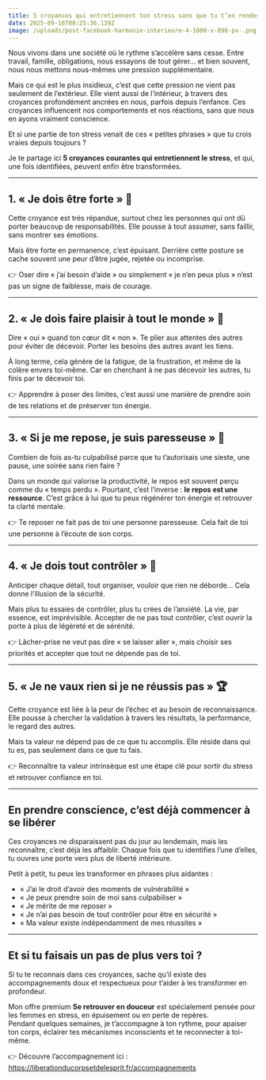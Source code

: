 ```yaml
---
title: 5 croyances qui entretiennent ton stress sans que tu t’en rendes compte
date: 2025-09-16T08:25:36.139Z
image: /uploads/post-facebook-harmonie-interieure-4-1600-x-896-px-.png
---
```

Nous vivons dans une société où le rythme s’accélère sans cesse. Entre travail, famille, obligations, nous essayons de tout gérer… et bien souvent, nous nous mettons nous-mêmes une pression supplémentaire.

Mais ce qui est le plus insidieux, c’est que cette pression ne vient pas seulement de l’extérieur. Elle vient aussi de l’intérieur, à travers des croyances profondément ancrées en nous, parfois depuis l’enfance. Ces croyances influencent nos comportements et nos réactions, sans que nous en ayons vraiment conscience.

Et si une partie de ton stress venait de ces « petites phrases » que tu crois vraies depuis toujours ?

Je te partage ici **5 croyances courantes qui entretiennent le stress**, et qui, une fois identifiées, peuvent enfin être transformées.

- - -

## 1. « Je dois être forte » 💪

Cette croyance est très répandue, surtout chez les personnes qui ont dû porter beaucoup de responsabilités. Elle pousse à tout assumer, sans faillir, sans montrer ses émotions.

Mais être forte en permanence, c’est épuisant. Derrière cette posture se cache souvent une peur d’être jugée, rejetée ou incomprise.

👉 Oser dire « j’ai besoin d’aide » ou simplement « je n’en peux plus » n’est pas un signe de faiblesse, mais de courage.

- - -

## 2. « Je dois faire plaisir à tout le monde » 🌸

Dire « oui » quand ton cœur dit « non ». Te plier aux attentes des autres pour éviter de décevoir. Porter les besoins des autres avant les tiens.

À long terme, cela génère de la fatigue, de la frustration, et même de la colère envers toi-même. Car en cherchant à ne pas décevoir les autres, tu finis par te décevoir toi.

👉 Apprendre à poser des limites, c’est aussi une manière de prendre soin de tes relations et de préserver ton énergie.

- - -

## 3. « Si je me repose, je suis paresseuse » 🛌

Combien de fois as-tu culpabilisé parce que tu t’autorisais une sieste, une pause, une soirée sans rien faire ?

Dans un monde qui valorise la productivité, le repos est souvent perçu comme du « temps perdu ». Pourtant, c’est l’inverse : **le repos est une ressource**. C’est grâce à lui que tu peux régénérer ton énergie et retrouver ta clarté mentale.

👉 Te reposer ne fait pas de toi une personne paresseuse. Cela fait de toi une personne à l’écoute de son corps.

- - -

## 4. « Je dois tout contrôler » 🔄

Anticiper chaque détail, tout organiser, vouloir que rien ne déborde… Cela donne l’illusion de la sécurité.

Mais plus tu essaies de contrôler, plus tu crées de l’anxiété. La vie, par essence, est imprévisible. Accepter de ne pas tout contrôler, c’est ouvrir la porte à plus de légèreté et de sérénité.

👉 Lâcher-prise ne veut pas dire « se laisser aller », mais choisir ses priorités et accepter que tout ne dépende pas de toi.

- - -

## 5. « Je ne vaux rien si je ne réussis pas » 🏆

Cette croyance est liée à la peur de l’échec et au besoin de reconnaissance. Elle pousse à chercher la validation à travers les résultats, la performance, le regard des autres.

Mais ta valeur ne dépend pas de ce que tu accomplis. Elle réside dans qui tu es, pas seulement dans ce que tu fais.

👉 Reconnaître ta valeur intrinsèque est une étape clé pour sortir du stress et retrouver confiance en toi.

- - -

##  En prendre conscience, c’est déjà commencer à se libérer

Ces croyances ne disparaissent pas du jour au lendemain, mais les reconnaître, c’est déjà les affaiblir. Chaque fois que tu identifies l’une d’elles, tu ouvres une porte vers plus de liberté intérieure.

Petit à petit, tu peux les transformer en phrases plus aidantes :

* « J’ai le droit d’avoir des moments de vulnérabilité »
* « Je peux prendre soin de moi sans culpabiliser »
* « Je mérite de me reposer »
* « Je n’ai pas besoin de tout contrôler pour être en sécurité »
* « Ma valeur existe indépendamment de mes réussites »

- - -

##  Et si tu faisais un pas de plus vers toi ?

Si tu te reconnais dans ces croyances, sache qu’il existe des accompagnements doux et respectueux pour t’aider à les transformer en profondeur.

Mon offre premium **Se retrouver en douceur** est spécialement pensée pour les femmes en stress, en épuisement ou en perte de repères.\
Pendant quelques semaines, je t’accompagne à ton rythme, pour apaiser ton corps, éclairer tes mécanismes inconscients et te reconnecter à toi-même.

👉 Découvre l’accompagnement ici : <https://liberationducorpsetdelesprit.fr/accompagnements>